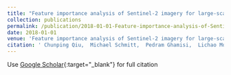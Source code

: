 ```yaml
---
title: "Feature importance analysis of Sentinel-2 imagery for large-scale local climate zone classification"
collection: publications
permalink: /publication/2018-01-01-Feature-importance-analysis-of-Sentinel-2-imagery-for-large-scale-local-climate-zone-classification
date: 2018-01-01
venue: 'Feature importance analysis of Sentinel-2 imagery for large-scale local climate zone classification'
citation: ' Chunping Qiu,  Michael Schmitt,  Pedram Ghamisi,  Lichao Mou,  Xiao Zhu, &quot;Feature importance analysis of Sentinel-2 imagery for large-scale local climate zone classification.&quot; Feature importance analysis of Sentinel-2 imagery for large-scale local climate zone classification, 2018.'
---
```

Use [Google Scholar](https://scholar.google.com/scholar?q=Feature+importance+analysis+of+Sentinel+2+imagery+for+large+scale+local+climate+zone+classification){:target="_blank"} for full citation